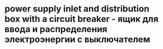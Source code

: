# power supply inlet and distribution box with a circuit breaker - ящик для ввода и распределения электроэнергии с выключателем
